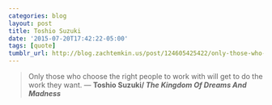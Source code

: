 ```yaml
---
categories: blog 
layout: post
title: Toshio Suzuki
date: '2015-07-20T17:42:22-05:00'
tags: [quote]
tumblr_url: http://blog.zachtemkin.us/post/124605425422/only-those-who-choose-the-right-people-to-work
---
```

> Only those who choose the right people to work with will get to do the work they want.
— **Toshio Suzuki/ *The Kingdom Of Dreams And Madness***
